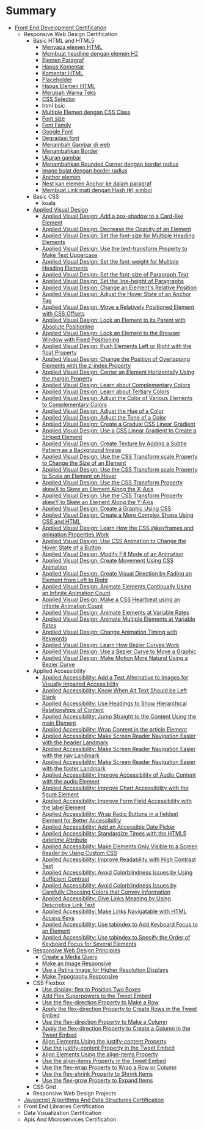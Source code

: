 # Summary

* [Front End Development Certification](README.md)
  * Responsive Web Design Certification
    * Basic HTML and HTML5
      * [Menyapa elemen HTML](sdas/menyapa-elemen-html.md)
      * [Membuat headline dengan elemen H2](sdas/membuat-headline-dengan-elemen-h2.md)
      * [Elemen Paragraf](sdas/elemen-paragraf.md)
      * [Hapus Komentar](sdas/hapus-komentar.md)
      * [Komentar HTML](sdas/komentar-html.md)
      * [Placeholder](sdas/placeholder.md)
      * [Hapus Elemen HTML](sdas/hapus-elemen-html.md)
      * [Merubah Warna Teks](sdas/merubah-warna-teks.md)
      * [CSS Selector](sdas/menggunakan-css-selector-utnuk-elemen-style.md)
      * html bsic
      * [Multiple Elemen dengan CSS Class](sdas/multiple-elemen-dengan-css-class.md)
      * [Font size](sdas/font-size.md)
      * [Font Family](sdas/font-family.md)
      * [Google Font](sdas/google-font.md)
      * [Degradasi font](sdas/degradasi-font.md)
      * [Menambah Gambar di web](sdas/menambah-gambar-di-web.md)
      * [Menambahkan Border](sdas/menambahkan-border.md)
      * [Ukuran gambar](sdas/ukuran-gambar.md)
      * [Menambahkan Rounded Corner dengan border radius](sdas/menambahkan-margin-yang-berbeda-pada-sisi-elemen.md)
      * [image bulat dengan border radius](sdas/image-bulat-dengan-border-radius.md)
      * [Anchor elemen](sdas/anchor-elemen.md)
      * [Nest kan elemen Anchor ke dalam paragraf](sdas/nest-kan-elemen-anchor-ke-dalam-paragraf.md)
      * [Membuat Link mati dengan Hash \(\#\) simbol](sdas/membuat-link-mati-dengan-hash-simbol.md)
    * Basic CSS
      * koala
    * [Applied Visual Design](sdas/applied-visual-design.md)
      * [Applied Visual Design: Add a box-shadow to a Card-like Element](sdas/applied-visual-design-add-a-box-shadow-to-a-card-like-element.md)
      * [Applied Visual Design: Decrease the Opacity of an Element](sdas/applied-visual-design-decrease-the-opacity-of-an-element.md)
      * [Applied Visual Design: Set the font-size for Multiple Heading Elements](sdas/applied-visual-design-set-the-font-size-for-multiple-heading-elements.md)
      * [Applied Visual Design: Use the text-transform Property to Make Text Uppercase](sdas/applied-visual-design-use-the-text-transform-property-to-make-text-uppercase.md)
      * [Applied Visual Design: Set the font-weight for Multiple Heading Elements](sdas/applied-visual-design-set-the-font-weight-for-multiple-heading-elements.md)
      * [Applied Visual Design: Set the font-size of Paragraph Text](sdas/applied-visual-design-set-the-font-size-of-paragraph-text.md)
      * [Applied Visual Design: Set the line-height of Paragraphs](sdas/applied-visual-design-set-the-line-height-of-paragraphs.md)
      * [Applied Visual Design: Change an Element's Relative Position](sdas/applied-visual-design-change-an-elements-relative-position.md)
      * [Applied Visual Design: Adjust the Hover State of an Anchor Tag](sdas/applied-visual-design-adjust-the-hover-state-of-an-anchor-tag.md)
      * [Applied Visual Design: Move a Relatively Positioned Element with CSS Offsets](sdas/applied-visual-design-move-a-relatively-positioned-element-with-css-offsets.md)
      * [Applied Visual Design: Lock an Element to its Parent with Absolute Positioning](sdas/applied-visual-design-lock-an-element-to-its-parent-with-absolute-positioning.md)
      * [Applied Visual Design: Lock an Element to the Browser Window with Fixed Positioning](sdas/applied-visual-design-lock-an-element-to-the-browser-window-with-fixed-positioning.md)
      * [Applied Visual Design: Push Elements Left or Right with the float Property](sdas/applied-visual-design-push-elements-left-or-right-with-the-float-property.md)
      * [Applied Visual Design: Change the Position of Overlapping Elements with the z-index Property](sdas/applied-visual-design-change-the-position-of-overlapping-elements-with-the-z-index-property.md)
      * [Applied Visual Design: Center an Element Horizontally Using the margin Property](sdas/applied-visual-design-center-an-element-horizontally-using-the-margin-property.md)
      * [Applied Visual Design: Learn about Complementary Colors](sdas/applied-visual-design-learn-about-complementary-colors.md)
      * [Applied Visual Design: Learn about Tertiary Colors](sdas/applied-visual-design-learn-about-tertiary-colors.md)
      * [Applied Visual Design: Adjust the Color of Various Elements to Complementary Colors](sdas/applied-visual-design-adjust-the-color-of-various-elements-to-complementary-colors.md)
      * [Applied Visual Design: Adjust the Hue of a Color](sdas/applied-visual-design-adjust-the-hue-of-a-color.md)
      * [Applied Visual Design: Adjust the Tone of a Color](sdas/applied-visual-design-adjust-the-tone-of-a-color.md)
      * [Applied Visual Design: Create a Gradual CSS Linear Gradient](sdas/applied-visual-design-create-a-gradual-css-linear-gradient.md)
      * [Applied Visual Design: Use a CSS Linear Gradient to Create a Striped Element](sdas/applied-visual-design-use-a-css-linear-gradient-to-create-a-striped-element.md)
      * [Applied Visual Design: Create Texture by Adding a Subtle Pattern as a Background Image](sdas/applied-visual-design-create-texture-by-adding-a-subtle-pattern-as-a-background-image.md)
      * [Applied Visual Design: Use the CSS Transform scale Property to Change the Size of an Element](sdas/applied-visual-design-use-the-css-transform-scale-property-to-change-the-size-of-an-element.md)
      * [Applied Visual Design: Use the CSS Transform scale Property to Scale an Element on Hover](sdas/applied-visual-design-use-the-css-transform-scale-property-to-scale-an-element-on-hover.md)
      * [Applied Visual Design: Use the CSS Transform Property skewX to Skew an Element Along the X-Axis](sdas/applied-visual-design-use-the-css-transform-property-skewx-to-skew-an-element-along-the-x-axis.md)
      * [Applied Visual Design: Use the CSS Transform Property skewY to Skew an Element Along the Y-Axis](sdas/applied-visual-design-use-the-css-transform-property-skewy-to-skew-an-element-along-the-y-axis.md)
      * [Applied Visual Design: Create a Graphic Using CSS](sdas/applied-visual-design-create-a-graphic-using-css.md)
      * [Applied Visual Design: Create a More Complex Shape Using CSS and HTML](sdas/applied-visual-design-create-a-more-complex-shape-using-css-and-html.md)
      * [Applied Visual Design: Learn How the CSS @keyframes and animation Properties Work](sdas/applied-visual-design-learn-how-the-css-keyframes-and-animation-properties-work.md)
      * [Applied Visual Design: Use CSS Animation to Change the Hover State of a Button](sdas/applied-visual-design-use-css-animation-to-change-the-hover-state-of-a-button.md)
      * [Applied Visual Design: Modify Fill Mode of an Animation](sdas/applied-visual-design-modify-fill-mode-of-an-animation.md)
      * [Applied Visual Design: Create Movement Using CSS Animation](sdas/applied-visual-design-create-movement-using-css-animation.md)
      * [Applied Visual Design: Create Visual Direction by Fading an Element from Left to Right](sdas/applied-visual-design-create-visual-direction-by-fading-an-element-from-left-to-right.md)
      * [Applied Visual Design: Animate Elements Continually Using an Infinite Animation Count](sdas/applied-visual-design-animate-elements-continually-using-an-infinite-animation-count.md)
      * [Applied Visual Design: Make a CSS Heartbeat using an Infinite Animation Count](sdas/applied-visual-design-make-a-css-heartbeat-using-an-infinite-animation-count.md)
      * [Applied Visual Design: Animate Elements at Variable Rates](sdas/applied-visual-design-animate-elements-at-variable-rates.md)
      * [Applied Visual Design: Animate Multiple Elements at Variable Rates](sdas/applied-visual-design-animate-multiple-elements-at-variable-rates.md)
      * [Applied Visual Design: Change Animation Timing with Keywords](sdas/applied-visual-design-change-animation-timing-with-keywords.md)
      * [Applied Visual Design: Learn How Bezier Curves Work](sdas/applied-visual-design-learn-how-bezier-curves-work.md)
      * [Applied Visual Design: Use a Bezier Curve to Move a Graphic](sdas/applied-visual-design-use-a-bezier-curve-to-move-a-graphic.md)
      * [Applied Visual Design: Make Motion More Natural Using a Bezier Curve](sdas/applied-visual-design-make-motion-more-natural-using-a-bezier-curve.md)
    * Applied Accessibility
      * [Applied Accessibility: Add a Text Alternative to Images for Visually Impaired Accessibility](sdas/applied-accessibility-add-a-text-alternative-to-images-for-visually-impaired-accessibility.md)
      * [Applied Accessibility: Know When Alt Text Should be Left Blank](sdas/applied-accessibility-know-when-alt-text-should-be-left-blank.md)
      * [Applied Accessibility: Use Headings to Show Hierarchical Relationships of Content](sdas/applied-accessibility-use-headings-to-show-hierarchical-relationships-of-content.md)
      * [Applied Accessibility: Jump Straight to the Content Using the main Element](sdas/applied-accessibility-jump-straight-to-the-content-using-the-main-element.md)
      * [Applied Accessibility: Wrap Content in the article Element](sdas/applied-accessibility-wrap-content-in-the-article-element.md)
      * [Applied Accessibility: Make Screen Reader Navigation Easier with the header Landmark](sdas/applied-accessibility-make-screen-reader-navigation-easier-with-the-header-landmark.md)
      * [Applied Accessibility: Make Screen Reader Navigation Easier with the nav Landmark](sdas/applied-accessibility-make-screen-reader-navigation-easier-with-the-nav-landmark.md)
      * [Applied Accessibility: Make Screen Reader Navigation Easier with the footer Landmark](sdas/applied-accessibility-make-screen-reader-navigation-easier-with-the-footer-landmark.md)
      * [Applied Accessibility: Improve Accessibility of Audio Content with the audio Element](sdas/applied-accessibility-improve-accessibility-of-audio-content-with-the-audio-element.md)
      * [Applied Accessibility: Improve Chart Accessibility with the figure Element](sdas/applied-accessibility-improve-chart-accessibility-with-the-figure-element.md)
      * [Applied Accessibility: Improve Form Field Accessibility with the label Element](sdas/applied-accessibility-improve-form-field-accessibility-with-the-label-element.md)
      * [Applied Accessibility: Wrap Radio Buttons in a fieldset Element for Better Accessibility](sdas/applied-accessibility-wrap-radio-buttons-in-a-fieldset-element-for-better-accessibility.md)
      * [Applied Accessibility: Add an Accessible Date Picker](sdas/applied-accessibility-add-an-accessible-date-picker.md)
      * [Applied Accessibility: Standardize Times with the HTML5 datetime Attribute](sdas/applied-accessibility-standardize-times-with-the-html5-datetime-attribute.md)
      * [Applied Accessibility: Make Elements Only Visible to a Screen Reader by Using Custom CSS](sdas/applied-accessibility-make-elements-only-visible-to-a-screen-reader-by-using-custom-css.md)
      * [Applied Accessibility: Improve Readability with High Contrast Text](sdas/applied-accessibility-improve-readability-with-high-contrast-text.md)
      * [Applied Accessibility: Avoid Colorblindness Issues by Using Sufficient Contrast](sdas/applied-accessibility-avoid-colorblindness-issues-by-using-sufficient-contrast.md)
      * [Applied Accessibility: Avoid Colorblindness Issues by Carefully Choosing Colors that Convey Information](sdas/applied-accessibility-avoid-colorblindness-issues-by-carefully-choosing-colors-that-convey-information.md)
      * [Applied Accessibility: Give Links Meaning by Using Descriptive Link Text](sdas/applied-accessibility-give-links-meaning-by-using-descriptive-link-text.md)
      * [Applied Accessibility: Make Links Navigatable with HTML Access Keys](sdas/applied-accessibility-make-links-navigatable-with-html-access-keys.md)
      * [Applied Accessibility: Use tabindex to Add Keyboard Focus to an Element](sdas/applied-accessibility-use-tabindex-to-add-keyboard-focus-to-an-element.md)
      * [Applied Accessibility: Use tabindex to Specify the Order of Keyboard Focus for Several Elements](sdas/applied-accessibility-use-tabindex-to-specify-the-order-of-keyboard-focus-for-several-elements.md)
    * [Responsive Web Design Principles](sdas/responsive-web-design-principles.md)
      * [Create a Media Query](sdas/create-a-media-query.md)
      * [Make an Image Responsive](sdas/make-an-image-responsive.md)
      * [Use a Retina Image for Higher Resolution Displays](sdas/use-a-retina-image-for-higher-resolution-displays.md)
      * [Make Typography Responsive](sdas/make-typography-responsive.md)
    * CSS Flexbox
      * [Use display: flex to Position Two Boxes](sdas/use-display-flex-to-position-two-boxes.md)
      * [Add Flex Superpowers to the Tweet Embed](sdas/add-flex-superpowers-to-the-tweet-embed.md)
      * [Use the flex-direction Property to Make a Row](sdas/use-the-flex-direction-property-to-make-a-row.md)
      * [Apply the flex-direction Property to Create Rows in the Tweet Embed](sdas/apply-the-flex-direction-property-to-create-rows-in-the-tweet-embed.md)
      * [Use the flex-direction Property to Make a Column](sdas/use-the-flex-direction-property-to-make-a-column.md)
      * [Apply the flex-direction Property to Create a Column in the Tweet Embed](sdas/apply-the-flex-direction-property-to-create-a-column-in-the-tweet-embed.md)
      * [Align Elements Using the justify-content Property](sdas/align-elements-using-the-justify-content-property.md)
      * [Use the justify-content Property in the Tweet Embed](sdas/use-the-justify-content-property-in-the-tweet-embed.md)
      * [Align Elements Using the align-items Property](sdas/align-elements-using-the-align-items-property.md)
      * [Use the align-items Property in the Tweet Embed](sdas/use-the-align-items-property-in-the-tweet-embed.md)
      * [Use the flex-wrap Property to Wrap a Row or Column](sdas/use-the-flex-wrap-property-to-wrap-a-row-or-column.md)
      * [Use the flex-shrink Property to Shrink Items](sdas/use-the-flex-shrink-property-to-shrink-items.md)
      * [Use the flex-grow Property to Expand Items](sdas/use-the-flex-grow-property-to-expand-items.md)
    * CSS Grid
    * Responsive Web Design Projects
  * [Javascript Algorithms And Data Structures Certification](responsive-design-with-bootstrap.md)
  * Front End Libraries Certification
  * Data Visualization Certification
  * Apis And Microservices Certification

